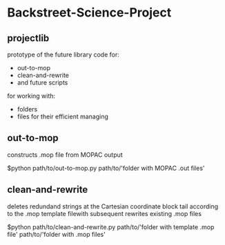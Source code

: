 # Backstreet-Science-Project

## projectlib
prototype of the future library code for:
* out-to-mop
* clean-and-rewrite
* and future scripts

for working with:
* folders
* files
for their efficient managing

## out-to-mop
constructs .mop file from MOPAC output

$python path/to/out-to-mop.py path/to/'folder with MOPAC .out files'

## clean-and-rewrite
deletes redundand strings at the Cartesian coordinate block tail according to the .mop template filewith subsequent rewrites existing .mop files
  
$python path/to/clean-and-rewrite.py path/to/'folder with template .mop file' path/to/'folder with .mop files'
